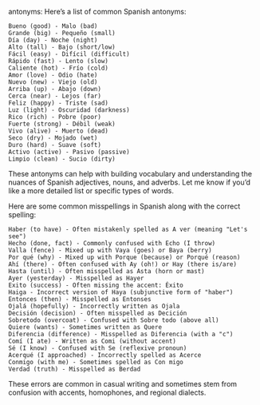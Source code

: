 

antonyms: 
Here’s a list of common Spanish antonyms:

    Bueno (good) - Malo (bad)
    Grande (big) - Pequeño (small)
    Día (day) - Noche (night)
    Alto (tall) - Bajo (short/low)
    Fácil (easy) - Difícil (difficult)
    Rápido (fast) - Lento (slow)
    Caliente (hot) - Frío (cold)
    Amor (love) - Odio (hate)
    Nuevo (new) - Viejo (old)
    Arriba (up) - Abajo (down)
    Cerca (near) - Lejos (far)
    Feliz (happy) - Triste (sad)
    Luz (light) - Oscuridad (darkness)
    Rico (rich) - Pobre (poor)
    Fuerte (strong) - Débil (weak)
    Vivo (alive) - Muerto (dead)
    Seco (dry) - Mojado (wet)
    Duro (hard) - Suave (soft)
    Activo (active) - Pasivo (passive)
    Limpio (clean) - Sucio (dirty)

These antonyms can help with building vocabulary and understanding the nuances of Spanish adjectives, nouns, and adverbs. Let me know if you’d like a more detailed list or specific types of words.




Here are some common misspellings in Spanish along with the correct spelling:

    Haber (to have) - Often mistakenly spelled as A ver (meaning "Let's see")
    Hecho (done, fact) - Commonly confused with Echo (I throw)
    Valla (fence) - Mixed up with Vaya (goes) or Baya (berry)
    Por qué (why) - Mixed up with Porque (because) or Porqué (reason)
    Ahí (there) - Often confused with Ay (oh!) or Hay (there is/are)
    Hasta (until) - Often misspelled as Asta (horn or mast)
    Ayer (yesterday) - Misspelled as Hayer
    Exito (success) - Often missing the accent: Éxito
    Haiga - Incorrect version of Haya (subjunctive form of "haber")
    Entonces (then) - Misspelled as Entonses
    Ojalá (hopefully) - Incorrectly written as Ojala
    Decisión (decision) - Often misspelled as Decición
    Sobretodo (overcoat) - Confused with Sobre todo (above all)
    Quiere (wants) - Sometimes written as Quere
    Diferencia (difference) - Misspelled as Diferencia (with a "c")
    Comí (I ate) - Written as Comi (without accent)
    Sé (I know) - Confused with Se (reflexive pronoun)
    Acerqué (I approached) - Incorrectly spelled as Acerce
    Conmigo (with me) - Sometimes spelled as Con migo
    Verdad (truth) - Misspelled as Berdad

These errors are common in casual writing and sometimes stem from confusion with accents, homophones, and regional dialects.



